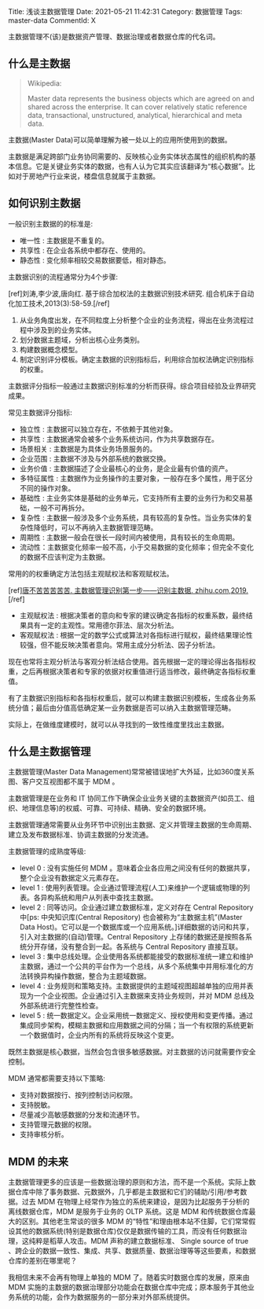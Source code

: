 Title: 浅谈主数据管理
Date: 2021-05-21 11:42:31
Category: 数据管理
Tags: master-data
CommentId: X


主数据管理不(该)是数据资产管理、数据治理或者数据仓库的代名词。


<!-- PELICAN_END_SUMMARY -->


## 什么是主数据

> Wikipedia:
>  
> Master data represents the business objects which are agreed on and shared across the enterprise. It can cover relatively static reference data, transactional, unstructured, analytical, hierarchical and meta data.

主数据(Master Data)可以简单理解为被一处以上的应用所使用到的数据。

主数据是满足跨部门业务协同需要的、反映核心业务实体状态属性的组织机构的基本信息。它是关键业务实体的数据，也有人认为它其实应该翻译为“核心数据”。比如对于房地产行业来说，楼盘信息就属于主数据。


## 如何识别主数据

<p class="list-title">一般识别主数据的的标准是:</p>

+ 唯一性 : 主数据是不重复的。
+ 共享性 : 在企业各系统中都存在、使用的。
+ 静态性 : 变化频率相较交易数据要低，相对静态。


<p class="list-title">主数据识别的流程通常分为4个步骤:</p>[ref]刘涛,李少波,唐向红. 基于综合加权法的主数据识别技术研究. 组合机床于自动化加工技术,2013(3):58-59.[/ref]

1. 从业务角度出发，在不同粒度上分析整个企业的业务流程，得出在业务流程过程中涉及到的业务实体。
2. 划分数据主题域，分析出核心业务类别。
3. 构建数据概念模型。
4. 制定识别评分模板。确定主数据的识别指标后，利用综合加权法确定识别指标的权重。


主数据评分指标一般通过主数据识别标准的分析而获得。综合项目经验及业界研究成果。

<p class="list-title">常见主数据评分指标:</p>

+ 独立性 : 主数据可以独立存在，不依赖于其他对象。
+ 共享性 : 主数据通常会被多个业务系统访问，作为共享数据存在。
+ 场景相关 : 主数据是为具体业务场景服务的。
+ 企业范围 : 主数据不涉及与外部系统的数据交换。
+ 业务价值 : 主数据描述了企业最核心的业务，是企业最有价值的资产。
+ 多特征属性 : 主数据作为业务操作的主要对象，一般存在多个属性，用于区分不同的操作对象。
+ 基础性 : 主业务实体是基础的业务单元，它支持所有主要的业务行为和交易基础，一般不可再拆分。
+ 复杂性 : 主数据一般涉及多个业务系统，具有较高的复杂性。当业务实体的复杂性降低时，可以不再纳入主数据管理范畴。
+ 周期性 : 主数据一般会在很长一段时间内被使用，具有较长的生命周期。
+ 流动性：主数据变化频率一般不高，小于交易数据的变化频率；但完全不变化的数据不应该判定为主数据。


<p class="list-title">常用的的权重确定方法包括主观赋权法和客观赋权法。</p>[ref]<a href="https://zhuanlan.zhihu.com/p/86065433">唐不苦苦苦苦苦. 主数据管理识别第一步——识别主数据. zhihu.com,2019.</a>[/ref]

+ 主观赋权法 : 根据决策者的意向和专家的建议确定各指标的权重系数，最终结果具有一定的主观性。常用德尔菲法、层次分析法。
+ 客观赋权法 : 根据一定的数学公式或算法对各指标进行赋权，最终结果理论性较强，但不能反映决策者意向。常用主成分分析法、因子分析法。

现在也常将主观分析法与客观分析法结合使用。首先根据一定的理论得出各指标权重，之后再根据决策者和专家的依据对权重值进行适当修改，最终确定各指标权重值。


有了主数据识别指标和各指标权重后，就可以构建主数据识别模板，生成各业务系统分值；最后由分值高低确定某一业务数据是否可以纳入主数据管理范畴。


实际上，在做维度建模时，就可以从寻找到的一致性维度里找出主数据。


## 什么是主数据管理

主数据管理(Master Data Management)常常被错误地扩大外延，比如360度关系图、客户交互视图都不属于 MDM 。

主数据管理是在业务和 IT 协同工作下确保企业业务关键的主数据资产(如员工、组织、地理信息等)的权威、可靠、可持续、精确、安全的数据环境。

主数据管理通常需要从业务环节中识别出主数据、定义并管理主数据的生命周期、建立及发布数据标准、协调主数据的分发流通。


<p class="list-title">主数据管理的成熟度等级:</p>

+ level 0 : 没有实施任何 MDM 。意味着企业各应用之间没有任何的数据共享，整个企业没有数据定义元素存在。
+ level 1 : 使用列表管理。企业通过管理流程(人工)来维护一个逻辑或物理的列表。各异构系统和用户从列表中查找主数据。
+ level 2 : 同等访问。企业通过建立数据标准，定义对存在 Central Repository 中[ps: 中央知识库(Central Repository) 也会被称为“主数据主机”(Master Data Host)。它可以是一个数据库或一个应用系统。]详细数据的访问和共享，引入对主数据的(自动)管理。Central Repository 上存储的数据还是按照各系统分开存储，没有整合到一起。各系统与 Central Repository 直接互联。
+ level 3 : 集中总线处理。企业使用各系统都能接受的数据标准统一建立和维护主数据，通过一个公共的平台作为一个总线，从多个系统集中并用标准化的方法转换异构操作数据，整合为主题域数据。
+ level 4 : 业务规则和策略支持。主数据提供的主题域视图超越单独的应用并表现为一个企业视图。企业通过引入主数据来支持业务规则，并对 MDM 总线及外部系统进行<span class="emp-text">完整性</span>检查。
+ level 5 : 统一数据定义。企业采用统一数据定义、授权使用和变更传播。通过集成同步架构，模糊主数据和应用数据之间的分隔；当一个有权限的系统更新一个数据值时，企业内所有的系统将反映这个变更。


既然主数据是核心数据，当然会包含很多敏感数据。对主数据的访问就需要作安全控制。

<p class="list-title">MDM 通常都需要支持以下策略:</p>

+ 支持对数据按行、按列控制访问权限。
+ 支持脱敏。
+ 尽量减少高敏感数据的分发和流通环节。
+ 支持管理元数据的权限。
+ 支持审核分析。


## MDM 的未来

主数据管理更多的应该是一些数据治理的原则和方法，而不是一个系统。实际上数据仓库中除了事务数据、元数据外，几乎都是主数据和它们的辅助/引用/参考数据。过去 MDM 在物理上经常作为独立的系统来建设，是因为比起服务于分析的离线数据仓库，MDM 是服务于业务的 OLTP 系统。这是 MDM 和传统数据仓库最大的区别。其他老生常谈的很多 MDM 的“特性”和理由根本站不住脚，它们常常假设其他的数据系统(特别是数据仓库)仅仅是数据传输的工具，而没有任何数据治理，这纯粹是稻草人攻击。MDM 声称的建立数据标准、 Single source of true 、跨企业的数据一致性、集成、共享、数据质量、数据治理等等这些要素，和数据仓库的差别在哪里呢？

我相信未来不会再有物理上单独的 MDM 了。随着实时数据仓库的发展，原来由 MDM 实施的主数据的数据治理部分功能会在数据仓库中完成；原本服务于其他业务系统的功能，会作为数据服务的一部分来对外部系统提供。

